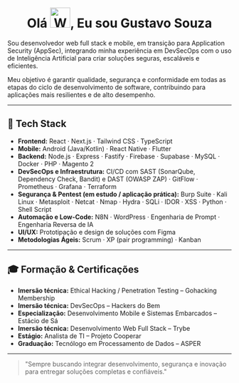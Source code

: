 <h1 align="center">Olá  <img src="https://raw.githubusercontent.com/nixin72/nixin72/master/wave.gif" 
         alt="Waving hand animated gif"
         height="45"
         width="45" />, Eu sou Gustavo Souza</h1>

<p>Sou desenvolvedor web full stack e mobile, em transição para Application Security (AppSec), integrando minha experiência em DevSecOps com o uso de Inteligência Artificial para criar soluções seguras, escaláveis e eficientes.</p>
Meu objetivo é garantir qualidade, segurança e conformidade em todas as etapas do ciclo de desenvolvimento de software, contribuindo para aplicações mais resilientes e de alto desempenho.

---

## 🤖 Tech Stack

- **Frontend:** React · Next.js · Tailwind CSS · TypeScript
- **Mobile:** Android (Java/Kotlin) · React Native · Flutter
- **Backend:** Node.js · Express · Fastify · Firebase · Supabase · MySQL · Docker · PHP · Magento 2
- **DevSecOps e Infraestrutura:** CI/CD com SAST (SonarQube, Dependency Check, Bandit) e DAST (OWASP ZAP) · GitFlow · Prometheus · Grafana · Terraform
- **Segurança & Pentest (em estudo / aplicação prática):** Burp Suite · Kali Linux · Metasploit · Netcat · Nmap · Hydra · SQLi · IDOR · XSS · Python · Shell Script
- **Automação e Low-Code:** N8N · WordPress · Engenharia de Prompt · Engenharia Reversa de IA
- **UI/UX:** Prototipação e design de soluções com Figma
- **Metodologias Ágeis:** Scrum · XP (pair programming) · Kanban

---

## 🎓 Formação & Certificações

- **Imersão técnica:** Ethical Hacking / Penetration Testing – Gohacking Membership  
- **Imersão técnica:** DevSecOps – Hackers do Bem  
- **Especialização:** Desenvolvimento Mobile e Sistemas Embarcados – Estácio de Sá  
- **Imersão técnica:** Desenvolvimento Web Full Stack – Trybe  
- **Estágio:** Analista de TI – Projeto Cooperar  
- **Graduação:** Tecnólogo em Processamento de Dados – ASPER  

---

> "Sempre buscando integrar desenvolvimento, segurança e inovação para entregar soluções completas e confiáveis."
